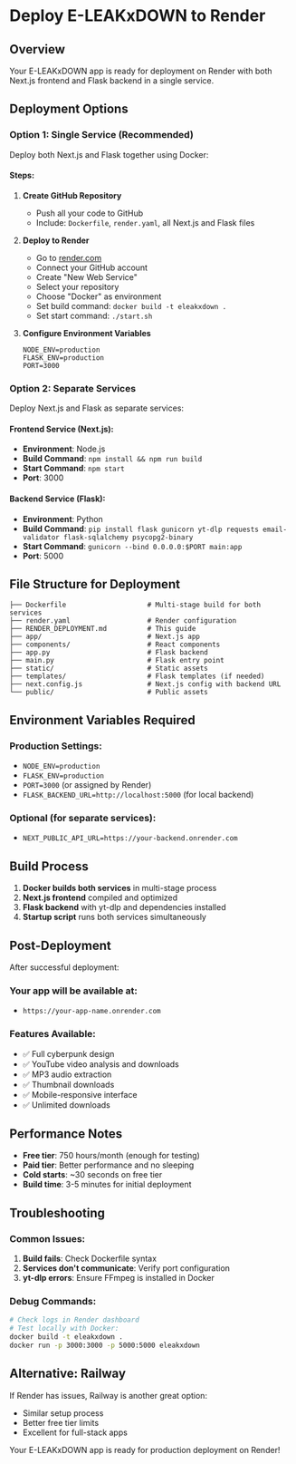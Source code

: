 # Deploy E-LEAKxDOWN to Render

## Overview
Your E-LEAKxDOWN app is ready for deployment on Render with both Next.js frontend and Flask backend in a single service.

## Deployment Options

### Option 1: Single Service (Recommended)
Deploy both Next.js and Flask together using Docker:

#### Steps:
1. **Create GitHub Repository**
   - Push all your code to GitHub
   - Include: `Dockerfile`, `render.yaml`, all Next.js and Flask files

2. **Deploy to Render**
   - Go to [render.com](https://render.com)
   - Connect your GitHub account
   - Create "New Web Service"
   - Select your repository
   - Choose "Docker" as environment
   - Set build command: `docker build -t eleakxdown .`
   - Set start command: `./start.sh`

3. **Configure Environment Variables**
   ```
   NODE_ENV=production
   FLASK_ENV=production
   PORT=3000
   ```

### Option 2: Separate Services
Deploy Next.js and Flask as separate services:

#### Frontend Service (Next.js):
- **Environment**: Node.js
- **Build Command**: `npm install && npm run build`
- **Start Command**: `npm start`
- **Port**: 3000

#### Backend Service (Flask):
- **Environment**: Python
- **Build Command**: `pip install flask gunicorn yt-dlp requests email-validator flask-sqlalchemy psycopg2-binary`
- **Start Command**: `gunicorn --bind 0.0.0.0:$PORT main:app`
- **Port**: 5000

## File Structure for Deployment
```
├── Dockerfile                    # Multi-stage build for both services
├── render.yaml                   # Render configuration
├── RENDER_DEPLOYMENT.md          # This guide
├── app/                          # Next.js app
├── components/                   # React components
├── app.py                        # Flask backend
├── main.py                       # Flask entry point
├── static/                       # Static assets
├── templates/                    # Flask templates (if needed)
├── next.config.js                # Next.js config with backend URL
└── public/                       # Public assets
```

## Environment Variables Required

### Production Settings:
- `NODE_ENV=production`
- `FLASK_ENV=production` 
- `PORT=3000` (or assigned by Render)
- `FLASK_BACKEND_URL=http://localhost:5000` (for local backend)

### Optional (for separate services):
- `NEXT_PUBLIC_API_URL=https://your-backend.onrender.com`

## Build Process
1. **Docker builds both services** in multi-stage process
2. **Next.js frontend** compiled and optimized
3. **Flask backend** with yt-dlp and dependencies installed
4. **Startup script** runs both services simultaneously

## Post-Deployment
After successful deployment:

### Your app will be available at:
- `https://your-app-name.onrender.com`

### Features Available:
- ✅ Full cyberpunk design
- ✅ YouTube video analysis and downloads
- ✅ MP3 audio extraction
- ✅ Thumbnail downloads
- ✅ Mobile-responsive interface
- ✅ Unlimited downloads

## Performance Notes
- **Free tier**: 750 hours/month (enough for testing)
- **Paid tier**: Better performance and no sleeping
- **Cold starts**: ~30 seconds on free tier
- **Build time**: 3-5 minutes for initial deployment

## Troubleshooting

### Common Issues:
1. **Build fails**: Check Dockerfile syntax
2. **Services don't communicate**: Verify port configuration
3. **yt-dlp errors**: Ensure FFmpeg is installed in Docker

### Debug Commands:
```bash
# Check logs in Render dashboard
# Test locally with Docker:
docker build -t eleakxdown .
docker run -p 3000:3000 -p 5000:5000 eleakxdown
```

## Alternative: Railway
If Render has issues, Railway is another great option:
- Similar setup process
- Better free tier limits
- Excellent for full-stack apps

Your E-LEAKxDOWN app is ready for production deployment on Render!